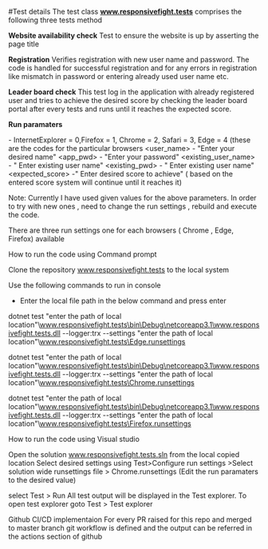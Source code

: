 #Test details
The test class **www.responsivefight.tests** comprises the following three tests method

**Website availability check**
Test to ensure the website is up by asserting the page title

**Registration**
Verifies registration with new user name and password. The code is handled for successful registration and for any errors in registration like mismatch in password or entering already used user name etc. 

**Leader board check**
This test log in the application with already registered user and tries to achieve the desired score by checking the leader board portal after every tests and runs until it reaches the expected score. 

**Run paramaters**

<webBrowser>  - InternetExplorer = 0,Firefox = 1, Chrome = 2, Safari = 3, Edge = 4 (these are the codes for the particular browsers
<user_name>  - "Enter your desired name" 
<app_pwd>	- "Enter your password"
<existing_user_name> - " Enter existing user name"
<existing_pwd> - " Enter existing user name"
<expected_score> -" Enter desired score to achieve" ( based on the entered score system will continue until it reaches it)

Note: Currently I have used given values for the above parameters. In order to try with new ones , need to change the run settings , rebuild and execute the code. 

There are three run settings one for each browsers ( Chrome , Edge, Firefox) available

How to run the code using Command prompt

Clone the repository www.responsivefight.tests to the local system 
 
Use the following commands to run in console 
- Enter the local file path in the below command and press enter

dotnet test "enter the path of local location"\www.responsivefight.tests\bin\Debug\netcoreapp3.1\www.responsivefight.tests.dll --logger:trx --settings "enter the path of local location"\www.responsivefight.tests\Edge.runsettings

dotnet test "enter the path of local location"\www.responsivefight.tests\bin\Debug\netcoreapp3.1\www.responsivefight.tests.dll --logger:trx --settings "enter the path of local location"\www.responsivefight.tests\Chrome.runsettings

dotnet test "enter the path of local location"\www.responsivefight.tests\bin\Debug\netcoreapp3.1\www.responsivefight.tests.dll --logger:trx --settings "enter the path of local location"\www.responsivefight.tests\Firefox.runsettings

How to run the code using Visual studio
  
Open the solution www.responsivefight.tests.sln from the local copied location 
Select desired settings using Test>Configure run settings >Select solution wide runsettings file > Chrome.runsettings  (Edit the run paramaters to the desired value) 

select Test > Run All test 
 output will be displayed in the Test explorer. To open test explorer goto Test > Test explorer 
 
 
Github CI/CD implementaion
For every PR raised for this repo and merged to master branch git workflow is defined and the output can be referred in the actions section of github 

